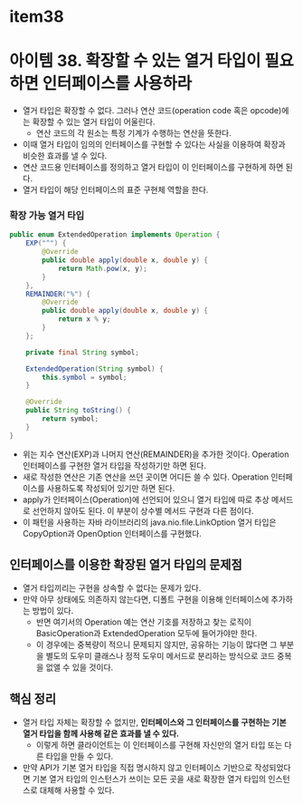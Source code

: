 # item38

# 아이템 38. 확장할 수 있는 열거 타입이 필요하면 인터페이스를 사용하라

- 열거 타입은 확장할 수 없다. 그러나 연산 코드(operation code 혹은 opcode)에는 확장할 수 있는 열거 타입이 어울린다.
    - 연산 코드의 각 원소는 특정 기계가 수행하는 연산을 뜻한다.
- 이때 열거 타입이 임의의 인터페이스를 구현할 수 있다는 사실을 이용하여 확장과 비슷한 효과를 낼 수 있다.
- 연산 코드용 인터페이스를 정의하고 열거 타입이 이 인터페이스를 구현하게 하면 된다.
- 열거 타입이 해당 인터페이스의 표준 구현체 역할을 한다.

### 확장 가능 열거 타입

```java
public enum ExtendedOperation implements Operation {
    EXP("^") {
        @Override
        public double apply(double x, double y) {
            return Math.pow(x, y);
        }
    },
    REMAINDER("%") {
        @Override
        public double apply(double x, double y) {
            return x % y;
        }
    };

    private final String symbol;

    ExtendedOperation(String symbol) {
        this.symbol = symbol;
    }

    @Override
    public String toString() {
        return symbol;
    }
}
```

- 위는 지수 연산(EXP)과 나머지 연산(REMAINDER)을 추가한 것이다. Operation 인터페이스를 구현한 열거 타입을 작성하기만 하면 된다.
- 새로 작성한 연산은 기존 연산을 쓰던 곳이면 어디든 쓸 수 있다. Operation 인터페이스를 사용하도록 작성되어 있기만 하면 된다.
- apply가 인터페이스(Operation)에 선언되어 있으니 열거 타입에 따로 추상 메서드로 선언하지 않아도 된다. 이 부분이 상수별 메서드 구현과 다른 점이다.
- 이 패턴을 사용하는 자바 라이브러리의 java.nio.file.LinkOption 열거 타입은 CopyOption과 OpenOption 인터페이스를 구현했다.

## 인터페이스를 이용한 확장된 열거 타입의 문제점

- 열거 타입끼리는 구현을 상속할 수 없다는 문제가 있다.
- 만약 아무 상태에도 의존하지 않는다면, 디폴트 구현을 이용해 인터페이스에 추가하는 방법이 있다.
    - 반면 여기서의 Operation 예는 연산 기호를 저장하고 찾는 로직이 BasicOperation과 ExtendedOperation 모두에 들어가야만 한다.
    - 이 경우에는 중복량이 적으니 문제되지 않지만, 공유하는 기능이 많다면 그 부분을 별도의 도우미 클래스나 정적 도우미 메서드로 분리하는 방식으로 코드 중복을 없앨 수 있을 것이다.

## 핵심 정리

- 열거 타입 자체는 확장할 수 없지만, **인터페이스와 그 인터페이스를 구현하는 기본 열거 타입을 함께 사용해 같은 효과를 낼 수 있다.**
    - 이렇게 하면 클라이언트는 이 인터페이스를 구현해 자신만의 열거 타입 또는 다른 타입을 만들 수 있다.
- 만약 API가 기본 열거 타입을 직접 명시하지 않고 인터페이스 기반으로 작성되었다면 기본 열거 타입의 인스턴스가 쓰이는 모든 곳을 새로 확장한 열거 타입의 인스턴스로 대체해 사용할 수 있다.